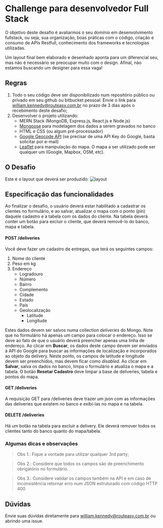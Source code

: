 # Challenge para desenvolvedor Full Stack

O objetivo deste desafio é avaliarmos o seu domínio em desenvolvimento fullstack, ou seja, sua organização, boas práticas com o código, criação e consumo de APIs Restfull, conhecimento dos frameworks e tecnologias utilizadas.

Um layout final bem elaborado e desenhado aponta para um diferencial seu, mas não é necessário se preocupar muito com o design. Afinal, não estamos buscando um designer para essa vaga! 

## Regras

1. Todo o seu código deve ser disponibilizado num repositório público ou privado em seu github ou bitbucket pessoal. Envie o link para william.kennedy@routeasy.com.br no prazo de 3 dias após o recebimento deste desafio;
2. Desenvolver o projeto utilizando: 
    - MERN Stack (MongoDB, Express.js, React.js e Node.js)
    - [Mongoose](http://mongoosejs.com) para modelagem dos dados a serem gravados no banco
    - HTML e CSS (ou algum pré-processador)
    - [Google Geocode API](https://developers.google.com/maps/documentation/geocoding/intro?hl=pt-br) (se precisar de uma API Key do Google, basta solicitar por e-mail)
    - [Leaflet](http://leafletjs.com/) para manipulação do mapa. O mapa a ser utilizado pode ser qualquer um (Google, Mapbox, OSM, etc).


## O Desafio

Este é o layout que deverá ser produzido:
![layout](challenge.png)

## Especificação das funcionalidades

Ao finalizar o desafio, o usuário deverá estar habilitado a cadastrar os clientes no formulário, e ao salvar, atualizar o mapa com o ponto (pin) daquele cadastro e a tabela com os dados do cliente. Na tabela deverá conter um botão para excluir o cliente, que deverá removê-lo do banco, mapa e tabela.

#### POST /deliveries

Você deve fazer um cadastro de entregas, que terá os seguintes campos:
1. Nome do cliente
2. Peso em kg
3. Endereço
    - Logradouro
    - Número
    - Bairro
    - Complemento
    - Cidade
    - Estado
    - País
    - Geolocalização
        - Latitude
        - Longitude

Estes dados devem ser salvos numa collection _deliveries_ do Mongo.
Note que no formulário há apenas um campo para colocar o endereço. Isso se deve ao fato de que o usuário deverá preencher apenas uma linha de endereço. Ao clicar em **Buscar**, os dados deste campo devem ser enviados à API do Google para buscar as informações de localização e incorporados ao objeto da delivery. Neste ponto, os campos de latitude e longitude devem ser preenchidos, mas devem ficar como _disabled_. Ao clicar em **Salvar**, salva os dados no banco, limpa o formulário e atualiza o mapa e a tabela. O botão **Resetar Cadastro** deve limpar a base de deliveries, tabela e pontos do mapa.

#### GET /deliveries

A requisição GET para /deliveries deve trazer um json com as informações das deliveries que existem no banco e exibí-las no mapa e na tabela.

#### DELETE /deliveries

Há um botão na tabela para excluir a delivery. Ele deverá remover todos os clientes tanto do banco quanto do mapa/tabela.


### Algumas dicas e observações
> Obs 1.: Fique a vontade para utilizar qualquer 3rd party;

> Obs 2.: Considere que todos os campos são de preenchimento obrigatório no formulário.

> Obs 3.: Considere validar os campos também na API e em caso de inconsistência retornar erro num JSON estruturado com código HTTP 400



## Dúvidas
Envie suas dúvidas diretamente para william.kennedy@routeasy.com.br ou abrindo uma issue.
